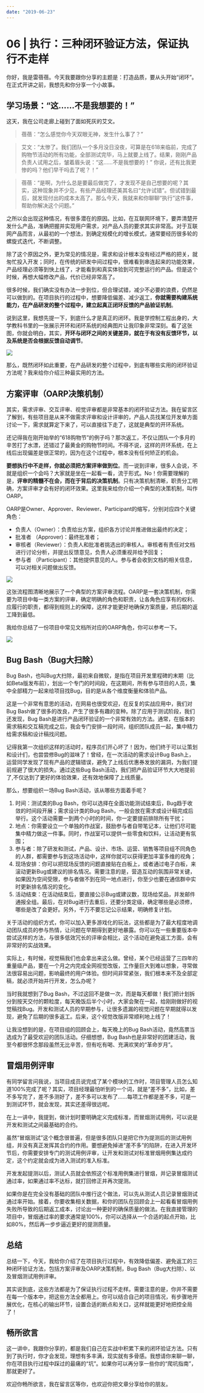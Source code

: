 ```yaml
---
date: "2019-06-23"
---  
```

      
# 06 | 执行：三种闭环验证方法，保证执行不走样
你好，我是雷蓓蓓。今天我要跟你分享的主题是：打造品质，要从头开始“闭环”。在正式开讲之前，我想先和你分享一个小故事。

## **学习场景：“这……不是我想要的！”**

这天，我在公司走廊上碰到了面如死灰的艾文。

> 蓓蓓：“怎么感觉你今天双眼无神，发生什么事了？”

> 艾文：“太惨了。我们团队一个多月没日没夜，可算是在618来临前，完成了购物节活动的所有功能，全部测试完毕，马上就要上线了。结果，刚刚产品负责人试用之后，皱着眉头说：“这……不是我想要的！” 你说，还有比我更惨的吗？他们早干吗去了呢？！”

> 蓓蓓：“是啊，为什么总是要最后做完了，才发现不是自己想要的呢？其实，这种现象并不少见，有些产品经理还美其名曰“允许试错”。但试错到最后，就发现付出的成本太高了。那么今天，我就来和你聊聊“执行”这件事，帮助你解决这个问题。”

之所以会出现这种情况，有很多潜在的原因。比如，在互联网环境下，要弄清楚开发什么产品，准确把握并实现用户需求，对产品人员的要求其实非常高。对于互联网产品而言，从最初的一个想法，到确定规模化的增长模式，通常要经历很多轮的螺旋式迭代，不断调整。

除了这个原因之外，更为常见的情况是，需求和设计根本没有经过严格的把关，就匆忙投入开发；同时，在传统的研发中间过程中，很难看到串连起来的功能效果，产品经理必须等到快上线了，才能看到和真实体验到可完整运行的产品。但是这个时候，再想大幅修改产品，代价已经非常高了。

<!-- [[[read_end]]] -->

很多时候，我们确实没有办法一步到位，但合理试错，减少不必要的浪费，仍然是可以做到的。在项目执行的过程中，想要降低偏差、减少返工，**你就需要构建系统能力，在产品研发的整个过程中，建立起真正闭环反馈的产品验证机制**。

说到这里，我想先提一下，到底什么才是真正的闭环。我是学控制工程出身的，大学教科书里的一张展示开环和闭环系统的经典图片让我印象非常深刻。看了这张图，你就会明白，其实，**开环与闭环之间的关键差异，就在于有没有反馈环节，以及系统是否会根据反馈自动调节**。

![](./httpsstatic001geekbangorgresourceimage74db74ab9c86c38fd81fe2916c5da2330edb.jpeg)

那么，既然闭环如此重要，在产品研发的整个过程中，到底有哪些实用的闭环验证方法呢？我来给你介绍三种最实用的方法。

## **方案评审（OARP决策机制）**

其实，需求评审、交互评审、视觉评审都是非常基本的闭环验证方法。我在留言区了解到，有些项目是从来不做需求评审和设计评审的，产品人员找某位开发单方面讨论一下，需求就算定下来了，可以直接往下走了，这就是典型的开环系统。

还记得我在刚开始举的“618购物节”的例子吗？那次返工，不仅让团队一个多月的辛苦打了水漂，还错过了最黄金的购物节时间。不得不说，这样的开环系统，在上线后出现偏差是很正常的，因为在这个过程中，根本没有任何矫正的机会。

**要想执行中不走样，你就必须把方案评审做到位**。而一说到评审，很多人会说，不就是组织一个会吗？大家就是坐在一起看一看，流于形式。No！你需要理解的是，**评审的精髓不在会，而在于背后的决策机制**。只有决策机制清晰，职责分工明确，方案评审才会有好的闭环效果。这里我来给你介绍一个典型的决策机制，叫作OARP。

OARP是Owner、Approver、Reviewer、Participant的缩写，分别对应四个关键角色：

* 负责人（Owner）：负责给出方案，组织各方讨论并推进做出最终的决定；
* 批准者 （Approver\)：最终批准者；
* 审核者（Reviewer）：负责人和批准者挑选出的审核人。审核者有责任对文档进行讨论分析，并提出反馈意见，负责人必须重视并给予回复；
* 参与者 （Participant）：其他提供意见的人。参与者会收到文档的相关信息，可以对相关问题做出反馈。

![](./httpsstatic001geekbangorgresourceimage7a847aa9eb23f70c57b01fd12126ff059284.jpg)

这张流程图清晰地展示了一个典型的方案评审流程。OARP是一套决策机制，你需要为项目中每一类方案的评审，确定明确的角色和职责，让各角色应享有的权利、应履行的职责，都得到规则上的保障，这样才能更好地确保方案质量，把后期的返工降到最低。

我给你总结了一份项目中常见文档所对应的OARP角色，你可以参考一下。

![](./httpsstatic001geekbangorgresourceimage7fd57f3b61ae3f2c9b2c7000feb671ff1bd5.png)

## **Bug Bash（Bug大扫除）**

Bug Bash，也叫Bug大扫除，最初来自微软，是指在项目开发里程碑的末期（比如Beta版发布前），划出一个专门的时间段，在这期间，所有参与项目的人员，集中全部精力一起来给项目找Bug，目的是从各个维度衡量和体验产品。

这是一个非常有意思的活动，在网易也很受欢迎，在反复的实战应用中，我们对Bug Bash做了很多的改良，产生了很多有趣的变种。除了应用于测试阶段，我们还发现，Bug Bash是进行产品闭环验证的一个非常有效的方法。通常，在版本的需求稿和交互稿完成之后，我会专门安排一段时间，组织团队成员一起，集中精力给需求稿和设计稿找问题。

记得我第一次组织这样的活动时，程序员们开心坏了！因为，他们终于可以让策划和设计们，也尝尝修Bug的滋味了！曾经，在一次活动的需求设计Bug Bash上，运营同学发现了现有产品的逻辑错误，避免了上线后优惠券发放的漏洞，为我们提前规避了很大的损失。通过这些Bug Bash活动，我们把产品验证环节大大地提前了,不仅达到了更好的体验效果，还有效地保障了上线质量。

那么，想要组织一场Bug Bash活动，该从哪些方面着手呢？

1.  时间：测试类的Bug Bash，你可以选择在全面功能测试结束后，Bug趋于收敛的时间段开展；需求设计类的Bug Bash，一般会放在需求或设计稿完成后举行。这个活动需要一到两个小时的时间，你一定要提前排除所有干扰；
2.  地点：你需要设立一个单独的作战室，鼓励参与者自带笔记本，让他们尽可能集中精力做这一件事。同时，作战室可以提供一些零食和饮料，让活动更有氛围；
3.  参与者：除了研发和测试，产品、设计、市场、运营、销售等项目组不同角色的人群，都需要参与到这场活动中，这样你就可以获得更加丰富多维的视角；
4.  现场安排：你可以把现场反馈的问题直接贴在白板上，或者通过电子白板，来滚动更新Bug或建议的排名情况。需要注意的是，营造互动的氛围非常关键，如果因为空间受限，参与者做不到在同一地点进行，你至少也要在通信群中实时更新排名情况的变化。
5.  活动结束：在活动结束后，要直接公示Bug或建议数，现场给奖品，并发邮件通报全组。最后，在对Bug进行去重后，还要分类定级，确定哪些是必须修，哪些是改了会更好。另外，千万不要忘记公示结果，明确修复计划。

关于活动的组织方式，你可以加入更多游戏化的玩法，这些都是为了最大程度地调动团队成员的参与热情，让问题在早期得到更好地暴露。你可以在一些重要版本中尝试这样的方法，与很多低效冗长的评审会相比，这个活动在避免返工方面，会有非常好的实战效果。

实际上，有时候，视觉稿我们也会拿出来这么做。曾经，某个已经运营了三四年的重量级产品，要在一个月之内完成全网视觉改版，工作量巨大到难以想象，寻常做法很容易出问题，影响最终的用户体验。但时间非常紧张，我们根本来不及全部定稿，就必须开始并行开发，怎么办呢？

当时我就想到了Bug Bash，不过这回不是做一次，而是每天都做！我们把计划拆分到按天交付的颗粒度，每天晚饭后半个小时，大家会聚在一起，给刚刚做好的视觉稿找Bug。开发和测试人员的早期参与，让很多遗漏的视觉问题在早期就得以发现，避免了后期的很多返工。后来，这个视觉改版非常顺利地上线了！

让我没想到的是，在项目组的回顾会上，每天晚上的Bug Bash活动，竟然高票当选成为了最受欢迎的团队活动。仔细想想，Bug Bash也是非常好的团建活动，我至今都很怀念那段虽然无比辛苦，但有吃有喝、充满欢笑的“革命岁月”。

## **冒烟用例评审**

有同学留言问我说，当项目成员说完成了某个模块的工作时，项目管理人员怎么知道100\%完成了呢？其实，项目经理最怕听到的一个词，就是“差不多”，比如，差不多写完了，差不多测好了，差不多可以发布了……每项工作都是差不多，可是一到测试环节，就会发现，其实还差得很远呢。

在上一讲中，我提到，做计划时要明确定义完成标准，而冒烟测试用例，可以说是开发和测试之间最基础的合约。

虽然“冒烟测试”这个概念很普遍，但是很多团队只是把它作为提测后的测试用例组，并没有真正发挥其合约的作用。要想避免掉进“差不多”的陷阱，在进入开发环节后，你需要安排专门的测试用例评审，让开发和测试对标准冒烟用例集达成约定，这个约定就会成为进入测试的准入标准。

开发发起提测以后，测试人员就会依照这个标准用例集进行冒烟，并记录冒烟测试通过率，如果通过率不达标，就打回修正并再次提测。

如果你是在完全没有基础的团队中推行这个做法，可以先从测试人员记录冒烟测试通过率开始。接着，你要收集相关数据，和你的团队在回顾会上一起看看冒烟用例失败所导致的后期返工成本，讨论出一种更好的确保质量的做法。在我直接管理的项目中，冒烟通过率的要求通常是100\%，你可以选择从一个合适的起点开始，比如80\%，然后再一步步逼近更好的提测质量。

## **总结**

总结一下，今天，我给你介绍了在项目执行过程中，有效降低偏差、避免返工的三种闭环验证方法，包括方案评审及OARP决策机制，Bug Bash（Bug大扫除）、以及冒烟测试用例评审。

其实说到底，这些方法都是为了保证执行过程不走样。需要注意的是，你并不需要在每一个版本中，把这些方法全都用上。你可以结合自己的项目情况，有步骤地开展优化，在核心的输出环节，设置合适的断点和关口，这样就能更好地把控全局了！

## **畅所欲言**

这一讲中，我跟你分享的，都是我们自己在实战中积累下来的闭环验证方法。只有到了执行时，你才会发现，理想有多丰满，现实就有多骨感。我想请你来聊一聊，你在项目执行过程中踩过的最痛的“坑”。如果你可以再分享一些你的“爬坑指南”，那就更好了。

欢迎你畅所欲言，我在留言区等你，也欢迎你把文章分享给你的朋友。